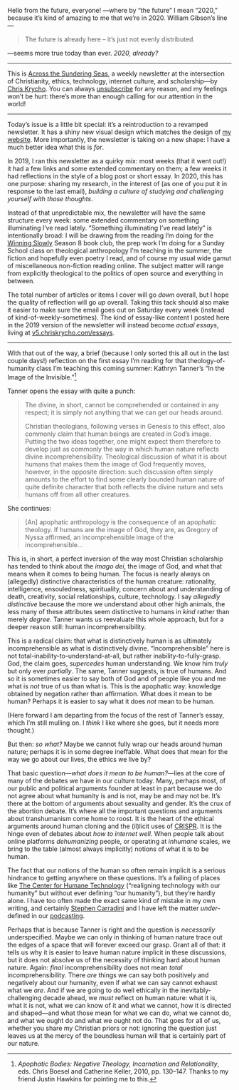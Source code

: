 Hello from the future, everyone! —where by “the future” I mean “2020,” because it’s kind of amazing to me that we’re in 2020. William Gibson’s line—

> The future is already here – it’s just not evenly distributed.

—seems more true today than ever. *2020, already?*

---- 

This is [Across the Sundering Seas](https://buttondown.email/chriskrycho), a weekly newsletter at the intersection of Christianity, ethics, technology, internet culture, and scholarship—by [Chris Krycho](https://v5.chriskrycho.com). You can always [unsubscribe](https://buttondown.email/api/emails/unsubscribe/1153) for any reason, and my feelings won’t be hurt: there’s more than enough calling for our attention in the world!

---- 

Today’s issue is a little bit special: it’s a reintroduction to a revamped newsletter. It has a shiny new visual design which matches the design of [my website](https://v5.chriskrycho.com). More importantly, the newsletter is taking on a new shape: I have a much better idea what this is *for*.

In 2019, I ran this newsletter as a quirky mix: most weeks (that it went out!) it had a few links and some extended commentary on them; a few weeks it had reflections in the style of a blog post or short essay. In 2020, this has one purpose: sharing my research, in the interest of (as one of you put it in response to the last email), *building a culture of studying and challenging yourself with those thoughts*.

Instead of that unpredictable mix, the newsletter will have the same structure every week: some extended commentary on something illuminating I’ve read lately. “Something illuminating I’ve read lately” is intentionally broad: I will be drawing from the reading I’m doing for the [Winning Slowly](https://winningslowly.org) Season 8 book club, the prep work I’m doing for a Sunday School class on theological anthropology I’m teaching in the summer, the fiction and hopefully even poetry I read, and of course my usual wide gamut of miscellaneous non-fiction reading online. The subject matter will range from explicitly theological to the politics of open source and everything in between.

The total number of articles or items I cover will go *down* overall, but I hope the quality of reflection will go *up* overall. Taking this tack should also make it easier to make sure the email goes out on Saturday every week (instead of kind-of-weekly-sometimes). The kind of essay-like content I posted here in the 2019 version of the newsletter will instead become *actual essays*, living at [v5.chriskrycho.com/essays](https://v5.chriskrycho.com/essays).

---- 

With that out of the way, a brief (because I only sorted this all out in the last couple days!) reflection on the first essay I’m reading for that theology-of-humanity class I’m teaching this coming summer: Kathryn Tanner’s “In the Image of the Invisible.”[^1]

Tanner opens the essay with quite a punch:

> The divine, in short, cannot be comprehended or contained in any respect; it is simply not anything that we can get our heads around.
> 
> Christian theologians, following verses in Genesis to this effect, also commonly claim that human beings are created in God’s image. Putting the two ideas together, one might expect them therefore to develop just as commonly the way in which human nature reflects divine incomprehensibility. Theological discussion of what it is about humans that makes them the image of God frequently moves, however, in the opposite direction: such discussion often simply amounts to the effort to find some clearly bounded human nature of quite definite character that both reflects the divine nature and sets humans off from all other creatures.

She continues:

> [An] apophatic anthropology is the consequence of an apophatic theology. If humans are the image of God, they are, as Gregory of Nyssa affirmed, an incomprehensible image of the incomprehensible…

This is, in short, a perfect inversion of the way most Christian scholarship has tended to think about the <i>imago dei</i>, the image of God, and what that means when it comes to being human. The focus is nearly always on (allegedly) distinctive characteristics of the human creature: rationality, intelligence, ensouledness, spirituality, concern about and understanding of death, creativity, social relationships, culture, technology. I say *allegedly distinctive* because the more we understand about other high animals, the less many of these attributes seem distinctive to humans in *kind* rather than merely *degree*. Tanner wants us reevaluate this whole approach, but for a deeper reason still: human incomprehensibility.

This is a radical claim: that what is distinctively human is as ultimately incomprehensible as what is distinctively divine. “Incomprehensible” here is not total-inability-to-understand-at-all, but rather inability-to-fully-grasp. God, the claim goes, *supercedes* human understanding. We know him *truly* but only ever *partially*. The same, Tanner suggests, is true of humans. And so it is sometimes easier to say both of God and of people like you and me what is *not* true of us than what is. This is the apophatic way: knowledge obtained by negation rather than affirmation. What does it mean to be human? Perhaps it is easier to say what it does *not* mean to be human.

(Here forward I am departing from the focus of the rest of Tanner’s essay, which I’m still mulling on. I *think* I like where she goes, but it needs more thought.)

But then: *so what?* Maybe we cannot fully wrap our heads around human nature; perhaps it is in some degree ineffable. What does that mean for the way we go about our lives, the ethics we live by?

That basic question—<i>what does it mean to be human?</i>—lies at the core of many of the debates we have in our culture today. Many, perhaps most, of our public and political arguments founder at least in part because we do not agree about what humanity is and is not, may be and may not be. It’s there at the bottom of arguments about sexuality and gender. It’s the crux of the abortion debate. It’s where all the important questions and arguments about transhumanism come home to roost. It is the heart of the ethical arguments around human cloning and the (il)licit uses of [CRISPR](https://en.wikipedia.org/wiki/CRISPR_gene_editing). It is the hinge even of debates about *how to internet well*. When people talk about online platforms *dehumanizing* people, or operating at *inhumane* scales, we bring to the table (almost always implicitly) notions of what it is to be human.

The fact that our notions of the human so often remain implicit is a serious hindrance to getting anywhere on these questions. It’s a failing of places like [The Center for Humane Technology](https://www.humanetech.com) (“realigning technology with our humanity” but without ever defining “our humanity”), but they’re hardly alone. I have too often made the exact same kind of mistake in my own writing, and certainly [Stephen Carradini](https://stephencarradini.com) and I have left the matter *under*-defined in our [podcasting](https://winningslowly.org).

Perhaps that is because Tanner is right and the question is *necessarily* underspecified. Maybe we can only in thinking of human nature trace out the edges of a space that will forever exceed our grasp. Grant all of that: it tells us why it is easier to leave human nature implicit in these discussions, but it does not absolve us of the necessity of thinking hard about human nature. Again: *final* incomprehensibility does not mean *total* incomprehensibility. There *are* things we can say both positively and negatively about our humanity, even if what we can say cannot exhaust what we *are*. And if we are going to do well ethically in the inevitably-challenging decade ahead, we *must* reflect on human nature: what it is, what it is not, what we can know of it and what we cannot, how it is directed and shaped—and what those mean for what we can do, what we cannot do, and what we ought do and what we ought not do. That goes for all of us, whether you share my Christian priors or not: ignoring the question just leaves us at the mercy of the boundless human will that is certainly part of our nature.

[^1]:	<cite>Apophatic Bodies: Negative Theology, Incarnation and Relationality</cite>, eds. Chris Boesel and Catherine Keller, 2010, pp. 130–147. Thanks to my friend Justin Hawkins for pointing me to this.